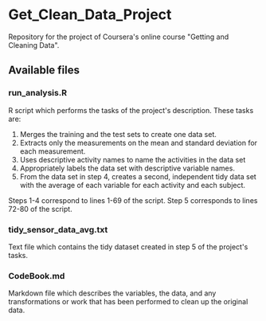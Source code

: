 # Get_Clean_Data_Project
Repository for the project of Coursera's online course "Getting and Cleaning 
Data".

## Available files

### run_analysis.R
R script which performs the tasks of the project's description. These tasks are:
1. Merges the training and the test sets to create one data set.
2. Extracts only the measurements on the mean and standard deviation for each 
measurement. 
3. Uses descriptive activity names to name the activities in the data set
4. Appropriately labels the data set with descriptive variable names. 
5. From the data set in step 4, creates a second, independent tidy data set 
with the average of each variable for each activity and each subject.

Steps 1-4 correspond to lines 1-69 of the script.
Step 5 corresponds to lines 72-80 of the script.

### tidy_sensor_data_avg.txt
Text file which contains the tidy dataset created in step 5 of the project's 
tasks.

### CodeBook.md
Markdown file which describes the variables, the data, and any transformations 
or work that has been performed to clean up the original data.